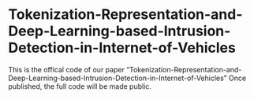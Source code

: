 # Tokenization-Representation-and-Deep-Learning-based-Intrusion-Detection-in-Internet-of-Vehicles

This is the offical code of our paper “Tokenization-Representation-and-Deep-Learning-based-Intrusion-Detection-in-Internet-of-Vehicles”
Once published, the full code will be made public.
